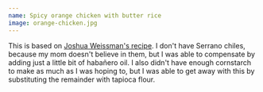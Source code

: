 ```yaml
---
name: Spicy orange chicken with butter rice
image: orange-chicken.jpg
---
```

This is based on [Joshua Weissman's recipe](https://www.youtube.com/watch?v=N_87Ow7HTdQ). I don't
have Serrano chiles, because my mom doesn't believe in them, but I was able to compensate by adding
just a little bit of habañero oil. I also didn't have enough cornstarch to make as much as I was
hoping to, but I was able to get away with this by substituting the remainder with tapioca flour.
